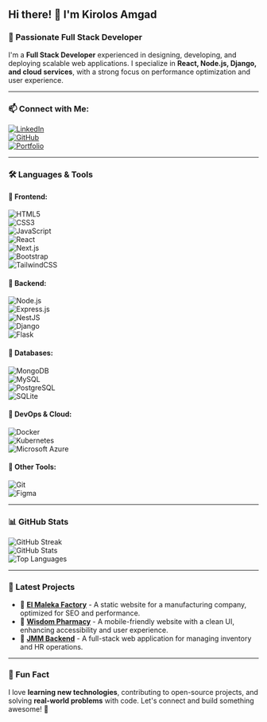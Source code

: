 ## Hi there! 👋 I'm Kirolos Amgad  
### 🚀 Passionate Full Stack Developer  

I'm a **Full Stack Developer** experienced in designing, developing, and deploying scalable web applications. I specialize in **React, Node.js, Django, and cloud services**, with a strong focus on performance optimization and user experience.

---

### 📫 Connect with Me:  
[![LinkedIn](https://img.shields.io/badge/LinkedIn-%230077B5.svg?style=for-the-badge&logo=linkedin&logoColor=white)](https://www.linkedin.com/in/kirolos-khela-093655208)  
[![GitHub](https://img.shields.io/badge/GitHub-%23121011.svg?style=for-the-badge&logo=github&logoColor=white)](https://github.com/kirokhela)  
[![Portfolio](https://img.shields.io/badge/Website-%23000000.svg?style=for-the-badge&logo=google-chrome&logoColor=white)](http://www.elmaleka.org/)  

---

### 🛠️ Languages & Tools  

#### 🔹 Frontend:  
![HTML5](https://img.shields.io/badge/HTML-%23E34F26.svg?style=for-the-badge&logo=html5&logoColor=white)  
![CSS3](https://img.shields.io/badge/CSS-%231572B6.svg?style=for-the-badge&logo=css3&logoColor=white)  
![JavaScript](https://img.shields.io/badge/JavaScript-%23F7DF1E.svg?style=for-the-badge&logo=javascript&logoColor=black)  
![React](https://img.shields.io/badge/React-%2361DAFB.svg?style=for-the-badge&logo=react&logoColor=black)  
![Next.js](https://img.shields.io/badge/Next.js-%23000000.svg?style=for-the-badge&logo=next.js&logoColor=white)  
![Bootstrap](https://img.shields.io/badge/Bootstrap-%237952B3.svg?style=for-the-badge&logo=bootstrap&logoColor=white)  
![TailwindCSS](https://img.shields.io/badge/TailwindCSS-%2306B6D4.svg?style=for-the-badge&logo=tailwindcss&logoColor=white)  

#### 🔹 Backend:  
![Node.js](https://img.shields.io/badge/Node.js-%23339933.svg?style=for-the-badge&logo=node.js&logoColor=white)  
![Express.js](https://img.shields.io/badge/Express.js-%23000000.svg?style=for-the-badge&logo=express&logoColor=white)  
![NestJS](https://img.shields.io/badge/NestJS-%23E0234E.svg?style=for-the-badge&logo=nestjs&logoColor=white)  
![Django](https://img.shields.io/badge/Django-%23092E20.svg?style=for-the-badge&logo=django&logoColor=white)  
![Flask](https://img.shields.io/badge/Flask-%23000000.svg?style=for-the-badge&logo=flask&logoColor=white)  

#### 🔹 Databases:  
![MongoDB](https://img.shields.io/badge/MongoDB-%2347A248.svg?style=for-the-badge&logo=mongodb&logoColor=white)  
![MySQL](https://img.shields.io/badge/MySQL-%234479A1.svg?style=for-the-badge&logo=mysql&logoColor=white)  
![PostgreSQL](https://img.shields.io/badge/PostgreSQL-%23336791.svg?style=for-the-badge&logo=postgresql&logoColor=white)  
![SQLite](https://img.shields.io/badge/SQLite-%23003B57.svg?style=for-the-badge&logo=sqlite&logoColor=white)  

#### 🔹 DevOps & Cloud:  
![Docker](https://img.shields.io/badge/Docker-%232496ED.svg?style=for-the-badge&logo=docker&logoColor=white)  
![Kubernetes](https://img.shields.io/badge/Kubernetes-%23326CE5.svg?style=for-the-badge&logo=kubernetes&logoColor=white)  
![Microsoft Azure](https://img.shields.io/badge/Microsoft%20Azure-%230078D4.svg?style=for-the-badge&logo=microsoft-azure&logoColor=white)  

#### 🔹 Other Tools:  
![Git](https://img.shields.io/badge/Git-%23F05032.svg?style=for-the-badge&logo=git&logoColor=white)  
![Figma](https://img.shields.io/badge/Figma-%23F24E1E.svg?style=for-the-badge&logo=figma&logoColor=white)  

---

### 📊 GitHub Stats  
![GitHub Streak](https://github-readme-streak-stats.herokuapp.com/?user=kirokhela&theme=tokyonight&hide_border=true)  
![GitHub Stats](https://github-readme-stats.vercel.app/api?username=kirokhela&show_icons=true&theme=tokyonight&hide_border=true)  
![Top Languages](https://github-readme-stats.vercel.app/api/top-langs/?username=kirokhela&layout=compact&theme=tokyonight&hide_border=true)  

---

### 🚀 Latest Projects  

- 🔹 **[El Maleka Factory](http://www.elmaleka.org/)** - A static website for a manufacturing company, optimized for SEO and performance.  
- 🔹 **[Wisdom Pharmacy](https://wisdom-pharmacy.com/)** - A mobile-friendly website with a clean UI, enhancing accessibility and user experience.  
- 🔹 **[JMM Backend](https://github.com/RobsGeorge/JMM-Backend.git)** - A full-stack web application for managing inventory and HR operations.  

---

### 🌟 Fun Fact  
I love **learning new technologies**, contributing to open-source projects, and solving **real-world problems** with code. Let's connect and build something awesome! 🚀
